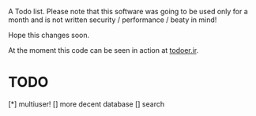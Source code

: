 A Todo list. Please note that this software was going to be used only for a month and is not written security / performance / beaty in mind! 

Hope this changes soon.

At the moment this code can be seen in action at [todoer.ir](http://todoer.ir). 

TODO
====

[*] multiuser!
[] more decent database
[] search
